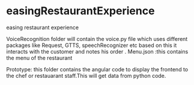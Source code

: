 # easingRestaurantExperience

easing restaurant experience

VoiceRecognition folder will contain the voice.py file which uses different packages like Request, GTTS, speechRecognizer etc based on this it interacts with the customer and notes his order . Menu.json :this contains the menu of the restaurant

Prototype: this folder contains the angular code to display the frontend to the chef or restauarant staff.This will get data from python code.
